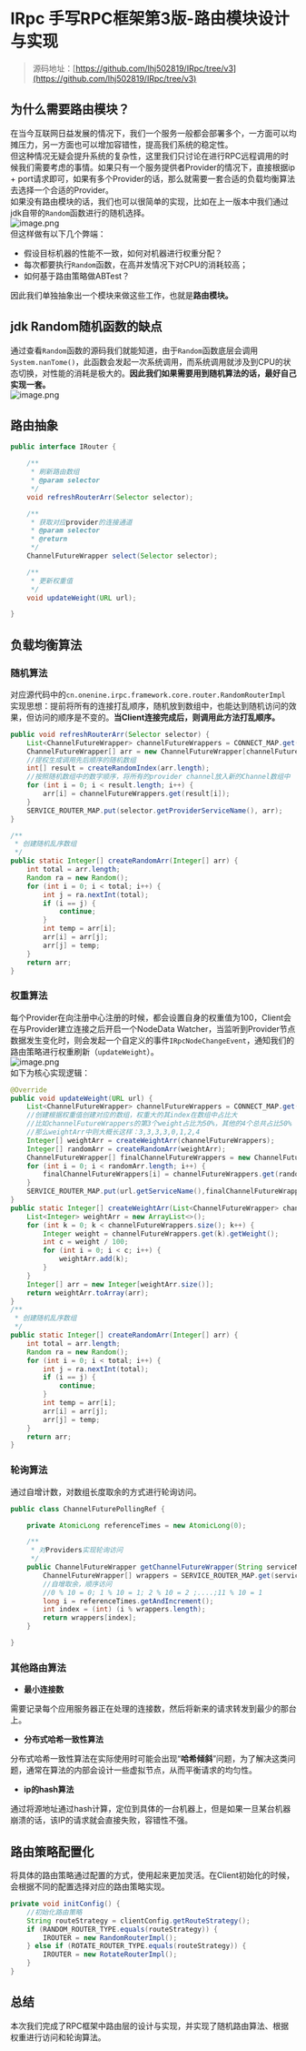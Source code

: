 # IRpc **手写RPC框架第3版-路由模块设计与实现**
> 源码地址：[https://github.com/lhj502819/IRpc/tree/v3](https://github.com/lhj502819/IRpc/tree/v3)

<a name="jrlHz"></a>

## 为什么需要路由模块？

在当今互联网日益发展的情况下，我们一个服务一般都会部署多个，一方面可以均摊压力，另一方面也可以增加容错性，提高我们系统的稳定性。<br />但这种情况无疑会提升系统的复杂性，这里我们只讨论在进行RPC远程调用的时候我们需要考虑的事情。如果只有一个服务提供者Provider的情况下，直接根据ip + port请求即可，如果有多个Provider的话，那么就需要一套合适的负载均衡算法去选择一个合适的Provider。<br />如果没有路由模块的话，我们也可以很简单的实现，比如在上一版本中我们通过jdk自带的`Random`函数进行的随机选择。<br />![image.png](https://cdn.nlark.com/yuque/0/2022/png/1171730/1672322226543-591ed835-7a71-444d-9f38-8a77ea91aa06.png#averageHue=%232e2b2a&clientId=ub2350b76-3c1a-4&crop=0&crop=0&crop=1&crop=1&from=paste&height=269&id=u05042cbb&margin=%5Bobject%20Object%5D&name=image.png&originHeight=269&originWidth=1126&originalType=binary&ratio=1&rotation=0&showTitle=false&size=37330&status=done&style=none&taskId=u1443eaa5-a6c4-4d9e-995b-60ef919f157&title=&width=1126)<br />但这样做有以下几个弊端：

- 假设目标机器的性能不一致，如何对机器进行权重分配？
- 每次都要执行`Random`函数，在高并发情况下对CPU的消耗较高；
- 如何基于路由策略做ABTest？

因此我们单独抽象出一个模块来做这些工作，也就是**路由模块。**
<a name="VJ74b"></a>

## jdk Random随机函数的缺点

通过查看`Random`函数的源码我们就能知道，由于`Random`函数底层会调用`System.nanTome()`，此函数会发起一次系统调用，而系统调用就涉及到CPU的状态切换，对性能的消耗是极大的。**因此我们如果需要用到随机算法的话，最好自己实现一套。**<br />![image.png](https://cdn.nlark.com/yuque/0/2022/png/1171730/1672322376778-a45d0c5b-96be-4a77-b7ba-a865b92bcb00.png#averageHue=%232f2e2d&clientId=ub2350b76-3c1a-4&crop=0&crop=0&crop=1&crop=1&from=paste&height=111&id=ufc2c0561&margin=%5Bobject%20Object%5D&name=image.png&originHeight=111&originWidth=557&originalType=binary&ratio=1&rotation=0&showTitle=false&size=9955&status=done&style=none&taskId=u0ca48cb9-e270-42df-aca2-8160070ddec&title=&width=557)
<a name="r26ls"></a>

## 路由抽象

```java
public interface IRouter {

    /**
     * 刷新路由数组
     * @param selector
     */
    void refreshRouterArr(Selector selector);

    /**
     * 获取对应provider的连接通道
     * @param selector
     * @return
     */
    ChannelFutureWrapper select(Selector selector);

    /**
     * 更新权重值
     */
    void updateWeight(URL url);

}
```

<a name="G83jW"></a>

## 负载均衡算法

<a name="aB594"></a>

### 随机算法

对应源代码中的`cn.onenine.irpc.framework.core.router.RandomRouterImpl`<br />实现思想：提前将所有的连接打乱顺序，随机放到数组中，也能达到随机访问的效果，但访问的顺序是不变的。**当Client连接完成后，则调用此方法打乱顺序。**

```java
public void refreshRouterArr(Selector selector) {
    List<ChannelFutureWrapper> channelFutureWrappers = CONNECT_MAP.get(selector.getProviderServiceName());
    ChannelFutureWrapper[] arr = new ChannelFutureWrapper[channelFutureWrappers.size()];
    //提权生成调用先后顺序的随机数组
    int[] result = createRandomIndex(arr.length);
    //按照随机数组中的数字顺序，将所有的provider channel放入新的Channel数组中
    for (int i = 0; i < result.length; i++) {
        arr[i] = channelFutureWrappers.get(result[i]);
    }
    SERVICE_ROUTER_MAP.put(selector.getProviderServiceName(), arr);
}

/**
 * 创建随机乱序数组
 */
public static Integer[] createRandomArr(Integer[] arr) {
    int total = arr.length;
    Random ra = new Random();
    for (int i = 0; i < total; i++) {
        int j = ra.nextInt(total);
        if (i == j) {
            continue;
        }
        int temp = arr[i];
        arr[i] = arr[j];
        arr[j] = temp;
    }
    return arr;
}
```

<a name="cwZsc"></a>

### 权重算法

每个Provider在向注册中心注册的时候，都会设置自身的权重值为100，Client会在与Provider建立连接之后开启一个NodeData Watcher，当监听到Provider节点数据发生变化时，则会发起一个自定义的事件`IRpcNodeChangeEvent`，通知我们的路由策略进行权重刷新（`updateWeight`）。<br />![image.png](https://cdn.nlark.com/yuque/0/2022/png/1171730/1672323924765-41226685-861c-4b92-af83-37f80eb5cb38.png#averageHue=%23fdfdfc&clientId=ub2350b76-3c1a-4&crop=0&crop=0&crop=1&crop=1&from=paste&height=805&id=u0ec4120a&margin=%5Bobject%20Object%5D&name=image.png&originHeight=805&originWidth=1694&originalType=binary&ratio=1&rotation=0&showTitle=false&size=44797&status=done&style=none&taskId=u0f9b989e-dc1f-4505-9174-205c80898e0&title=&width=1694)<br />如下为核心实现逻辑：

```java
@Override
public void updateWeight(URL url) {
    List<ChannelFutureWrapper> channelFutureWrappers = CONNECT_MAP.get(url.getServiceName());
    //创建根据权重值创建对应的数组，权重大的其index在数组中占比大
	//比如channelFutureWrappers的第3个weight占比为50%，其他的4个总共占比50%
	//那么weightArr中则大概长这样：3,3,3,3,0,1,2,4
    Integer[] weightArr = createWeightArr(channelFutureWrappers);
    Integer[] randomArr = createRandomArr(weightArr);
    ChannelFutureWrapper[] finalChannelFutureWrappers = new ChannelFutureWrapper[randomArr.length];
    for (int i = 0; i < randomArr.length; i++) {
        finalChannelFutureWrappers[i] = channelFutureWrappers.get(randomArr[i]);
    }
    SERVICE_ROUTER_MAP.put(url.getServiceName(),finalChannelFutureWrappers);
}
public static Integer[] createWeightArr(List<ChannelFutureWrapper> channelFutureWrappers) {
    List<Integer> weightArr = new ArrayList<>();
    for (int k = 0; k < channelFutureWrappers.size(); k++) {
        Integer weight = channelFutureWrappers.get(k).getWeight();
        int c = weight / 100;
        for (int i = 0; i < c; i++) {
            weightArr.add(k);
        }
    }
    Integer[] arr = new Integer[weightArr.size()];
    return weightArr.toArray(arr);
}
/**
 * 创建随机乱序数组
 */
public static Integer[] createRandomArr(Integer[] arr) {
    int total = arr.length;
    Random ra = new Random();
    for (int i = 0; i < total; i++) {
        int j = ra.nextInt(total);
        if (i == j) {
            continue;
        }
        int temp = arr[i];
        arr[i] = arr[j];
        arr[j] = temp;
    }
    return arr;
}
```

<a name="bxaQ1"></a>

### 轮询算法

通过自增计数，对数组长度取余的方式进行轮询访问。

```java
public class ChannelFuturePollingRef {

    private AtomicLong referenceTimes = new AtomicLong(0);

    /**
     * 对Providers实现轮询访问
     */
    public ChannelFutureWrapper getChannelFutureWrapper(String serviceName) {
        ChannelFutureWrapper[] wrappers = SERVICE_ROUTER_MAP.get(serviceName);
        //自增取余，顺序访问
        //0 % 10 = 0; 1 % 10 = 1; 2 % 10 = 2 ;....;11 % 10 = 1
        long i = referenceTimes.getAndIncrement();
        int index = (int) (i % wrappers.length);
        return wrappers[index];
    }

}
```

<a name="DytWV"></a>

### 其他路由算法

- **最小连接数**

需要记录每个应用服务器正在处理的连接数，然后将新来的请求转发到最少的那台上。

- **分布式哈希一致性算法**

分布式哈希一致性算法在实际使用时可能会出现“**哈希倾斜**”问题，为了解决这类问题，通常在算法的内部会设计一些虚拟节点，从而平衡请求的均匀性。

- **ip的hash算法**

通过将源地址通过hash计算，定位到具体的一台机器上，但是如果一旦某台机器崩溃的话，该IP的请求就会直接失败，容错性不强。
<a name="iJfuF"></a>

## 路由策略配置化

将具体的路由策略通过配置的方式，使用起来更加灵活。在Client初始化的时候，会根据不同的配置选择对应的路由策略实现。

```java
private void initConfig() {
    //初始化路由策略
    String routeStrategy = clientConfig.getRouteStrategy();
    if (RANDOM_ROUTER_TYPE.equals(routeStrategy)) {
        IROUTER = new RandomRouterImpl();
    } else if (ROTATE_ROUTER_TYPE.equals(routeStrategy)) {
        IROUTER = new RotateRouterImpl();
    }
}
```

<a name="w8AcS"></a>

## 总结

本次我们完成了RPC框架中路由层的设计与实现，并实现了随机路由算法、根据权重进行访问和轮询算法。